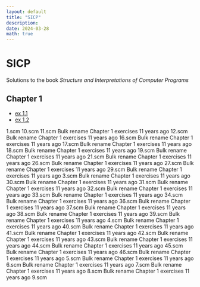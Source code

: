 ```yaml
---
layout: default
title: "SICP"
description: 
date: 2024-03-28
math: true
---
```


# SICP

Solutions to the book *Structure and Interpretations of Computer Programs*

## Chapter 1

- [ex 1.1](https://github.com/ebanner/sicp/blob/master/ch1/1.scm)
- [ex 1.2](https://github.com/ebanner/sicp/blob/master/ch1/3.scm)

1.scm
10.scm
11.scm
Bulk rename Chapter 1 exercises
11 years ago
12.scm
Bulk rename Chapter 1 exercises
11 years ago
16.scm
Bulk rename Chapter 1 exercises
11 years ago
17.scm
Bulk rename Chapter 1 exercises
11 years ago
18.scm
Bulk rename Chapter 1 exercises
11 years ago
19.scm
Bulk rename Chapter 1 exercises
11 years ago
21.scm
Bulk rename Chapter 1 exercises
11 years ago
26.scm
Bulk rename Chapter 1 exercises
11 years ago
27.scm
Bulk rename Chapter 1 exercises
11 years ago
29.scm
Bulk rename Chapter 1 exercises
11 years ago
3.scm
Bulk rename Chapter 1 exercises
11 years ago
30.scm
Bulk rename Chapter 1 exercises
11 years ago
31.scm
Bulk rename Chapter 1 exercises
11 years ago
32.scm
Bulk rename Chapter 1 exercises
11 years ago
33.scm
Bulk rename Chapter 1 exercises
11 years ago
34.scm
Bulk rename Chapter 1 exercises
11 years ago
36.scm
Bulk rename Chapter 1 exercises
11 years ago
37.scm
Bulk rename Chapter 1 exercises
11 years ago
38.scm
Bulk rename Chapter 1 exercises
11 years ago
39.scm
Bulk rename Chapter 1 exercises
11 years ago
4.scm
Bulk rename Chapter 1 exercises
11 years ago
40.scm
Bulk rename Chapter 1 exercises
11 years ago
41.scm
Bulk rename Chapter 1 exercises
11 years ago
42.scm
Bulk rename Chapter 1 exercises
11 years ago
43.scm
Bulk rename Chapter 1 exercises
11 years ago
44.scm
Bulk rename Chapter 1 exercises
11 years ago
45.scm
Bulk rename Chapter 1 exercises
11 years ago
46.scm
Bulk rename Chapter 1 exercises
11 years ago
5.scm
Bulk rename Chapter 1 exercises
11 years ago
6.scm
Bulk rename Chapter 1 exercises
11 years ago
7.scm
Bulk rename Chapter 1 exercises
11 years ago
8.scm
Bulk rename Chapter 1 exercises
11 years ago
9.scm
